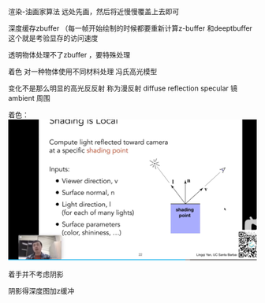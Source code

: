 渲染-油画家算法
远处先画，然后将近慢慢覆盖上去即可




深度缓存zbuffer （每一帧开始绘制的时候都要重新计算z-buffer 和deeptbuffer这个就是考验显存的访问速度

透明物体处理不了zbuffer ，要特殊处理

着色
对一种物体使用不同材料处理
冯氏高光模型

变化不是那么明显的高光反反射 称为漫反射 diffuse reflection
specular 镜
ambient 周围


着色：
![alt text](image-1.png)

着手并不考虑阴影

阴影得深度图加z缓冲